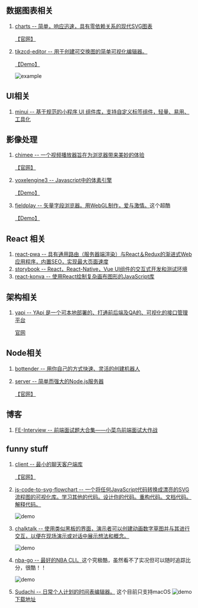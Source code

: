 ## 数据图表相关
1. [charts -- 简单，响应迅速，具有零依赖关系的现代SVG图表](https://github.com/frappe/charts)

    [【官网】](https://frappe.github.io/charts/)
2. [tikzcd-editor -- 用于创建可交换图的简单可视化编辑器。](https://github.com/yishn/tikzcd-editor)
    
    [【Demo】](http://tikzcd.yichuanshen.de/)
    
    ![example](https://github.com/yishn/tikzcd-editor/raw/master/screenshot.png)
## UI相关
1. [minui -- 基于规范的小程序 UI 组件库，支持自定义标签组件，轻量、易用、工具化](https://github.com/meili/minui)
## 影像处理
1. [chimee -- 一个视频播放器旨在为浏览器带来美妙的体验](https://github.com/Chimeejs/chimee)

    [【官网】](http://chimee.org/)
2. [voxelengine3 -- Javascript中的体素引擎](https://github.com/Lallassu/voxelengine3)
    
    [【Demo】](http://qake.se/demo2)
3. [fieldplay -- 矢量字段浏览器。用WebGL制作，爱与激情。](https://github.com/anvaka/fieldplay)这个超酷
    
    [【Demo】](https://anvaka.github.io/fieldplay/#?dt=0.01&fo=0.998&dp=0.009&cm=1&cx=0.00004999999999988347&cy=0&w=8.5399&h=8.5399)
## React 相关
1. [react-pwa -- 具有通用路由（服务器端渲染）与React＆Redux的渐进式Web应用程序，内置SEO，实现最大页面速度](https://github.com/Atyantik/react-pwa)
2. [storybook -- React，React-Native，Vue UI组件的交互式开发和测试环境](https://github.com/storybooks/storybook)
3. [react-konva -- 使用React绘制复杂画布图形的JavaScript库](https://github.com/lavrton/react-konva)
## 架构相关
1. [yapi -- YApi 是一个可本地部署的、打通前后端及QA的、可视化的接口管理平台](https://github.com/YMFE/yapi)

    [官网](https://yapi.ymfe.org)
    
## Node相关
1. [bottender -- 用你自己的方式快速、灵活的创建机器人](https://github.com/Yoctol/bottender)
2. [server -- 简单而强大的Node.js服务器](https://github.com/franciscop/server)

    [【官网】](https://serverjs.io/)
## 博客
1. [FE-Interview -- 前端面试题大合集——小菜鸟前端面试大作战](https://github.com/huruji/FE-Interview)
## funny stuff
1. [client -- 最小的聊天客户端库](https://github.com/minimalchat/client)
    
    [【官网】](https://minimal.chat)
2. [js-code-to-svg-flowchart -- 一个将任何JavaScript代码转换成漂亮的SVG流程图的可视化库。学习其他的代码。设计你的代码。重构代码。文档代码。解释代码。](https://github.com/Bogdan-Lyashenko/js-code-to-svg-flowchart)
    
    ![demo](https://github.com/Bogdan-Lyashenko/js-code-to-svg-flowchart/raw/master/docs/live-editor/demo.gif)
3. [chalktalk -- 使用类似黑板的界面，演示者可以创建动画数字草图并与其进行交互，以便在现场演示或对话中展示想法和概念。](https://github.com/kenperlin/chalktalk)

    ![demo](https://github.com/kenperlin/chalktalk/raw/master/readme_images/Pendulum.gif)
4. [nba-go -- 最好的NBA CLI。](https://github.com/xxhomey19/nba-go#check-schedule)这个究极酷，虽然看不了实况但可以随时追踪比分，很酷！！

    ![demo](https://user-images.githubusercontent.com/12113222/32413795-0e7d75c2-c254-11e7-8a77-eeabed3c11f2.gif)
5. [ Sudachi -- 日常个人计划的时间表编辑器。](https://github.com/kato1628/Sudachi) 这个目前只支持macOS
    ![demo](https://cloud.githubusercontent.com/assets/1551828/26352500/0518ccd2-3ff7-11e7-8dc7-fbb6954cc5a6.gif)
    [下载地址](http://sudachi.io/)